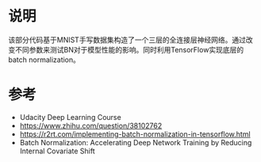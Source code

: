 # 说明
该部分代码基于MNIST手写数据集构造了一个三层的全连接层神经网络。通过改变不同参数来测试BN对于模型性能的影响。同时利用TensorFlow实现底层的batch normalization。

# 参考

- Udacity Deep Learning Course
- https://www.zhihu.com/question/38102762
- https://r2rt.com/implementing-batch-normalization-in-tensorflow.html
- Batch Normalization: Accelerating Deep Network Training by Reducing Internal Covariate Shift